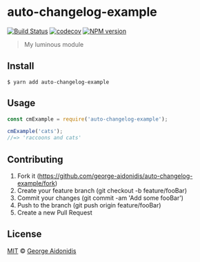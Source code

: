# auto-changelog-example

[![Build Status](https://travis-ci.org/george-aidonidis/auto-changelog-example.svg?branch=master)](https://travis-ci.org/george-aidonidis/auto-changelog-example) [![codecov](https://codecov.io/gh/george-aidonidis/auto-changelog-example/badge.svg?branch=master)](https://codecov.io/gh/george-aidonidis/auto-changelog-example?branch=master) [![NPM version](https://img.shields.io/npm/v/auto-changelog-example.svg?style=flat)](https://www.npmjs.com/package/auto-changelog-example)

> My luminous module

## Install

```
$ yarn add auto-changelog-example
```

## Usage

```js
const cmExample = require('auto-changelog-example');

cmExample('cats');
//=> 'raccoons and cats'
```

## Contributing

1. Fork it (<https://github.com/george-aidonidis/auto-changelog-example/fork>)
2. Create your feature branch (git checkout -b feature/fooBar)
3. Commit your changes (git commit -am 'Add some fooBar')
4. Push to the branch (git push origin feature/fooBar)
5. Create a new Pull Request

## License

[MIT](./license) © [George Aidonidis](http://iamgeorge.dev)
